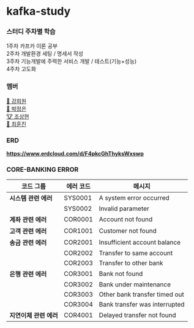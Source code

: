 # kafka-study


### 스터디 주차별 학습 <br>
1주차 카프카 이론 공부 <br>
2주차 개발환경 세팅 / 명세서 작성 <br>
3주차 기능개발에 주력한 서비스 개발 / 테스트(기능+성능) <br>
4주차 고도화 <br>


### 멤버

[🦒 강희원](https://github.com/investing-life)  
[🐥 박정은](https://github.com/jungeunevepark)  
[🐮 조상현](https://github.com/Cho-SangHyun)  
[🐬 최훈진](https://github.com/hunjin-choi) <br>


### ERD
**https://www.erdcloud.com/d/F4pkcGhThyksWxswp** <br>


### CORE-BANKING ERROR
| **코드 그룹**           | **에러 코드**             | **메시지**                                  |
|-------------------------|---------------------------|---------------------------------------------|
| **시스템 관련 에러**      | SYS0001                  | A system error occurred                     |
|                         | SYS0002                  | Invalid parameter                           |
| **계좌 관련 에러**        | COR0001                  | Account not found                           |
| **고객 관련 에러**        | COR1001                  | Customer not found                          |
| **송금 관련 에러**        | COR2001                  | Insufficient account balance                |
|                         | COR2002                  | Transfer to same account                    |
|                         | COR2003                  | Transfer to other bank                      |
| **은행 관련 에러**        | COR3001                  | Bank not found                              |
|                         | COR3002                  | Bank under maintenance                      |
|                         | COR3003                  | Other bank transfer timed out               |
|                         | COR3004                  | Bank transfer was interrupted               |
| **지연이체 관련 에러**    | COR4001                  | Delayed transfer not found                  |
